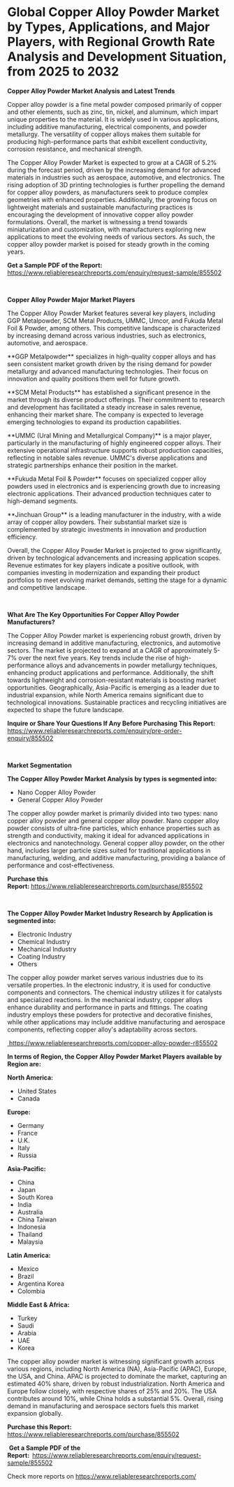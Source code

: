 <p><h1>Global Copper Alloy Powder Market by Types, Applications, and Major Players, with Regional Growth Rate Analysis and Development Situation, from 2025 to 2032</h1></p><p><strong>Copper Alloy Powder Market Analysis and Latest Trends</strong></p>
<p><p>Copper alloy powder is a fine metal powder composed primarily of copper and other elements, such as zinc, tin, nickel, and aluminum, which impart unique properties to the material. It is widely used in various applications, including additive manufacturing, electrical components, and powder metallurgy. The versatility of copper alloys makes them suitable for producing high-performance parts that exhibit excellent conductivity, corrosion resistance, and mechanical strength.</p><p>The Copper Alloy Powder Market is expected to grow at a CAGR of 5.2% during the forecast period, driven by the increasing demand for advanced materials in industries such as aerospace, automotive, and electronics. The rising adoption of 3D printing technologies is further propelling the demand for copper alloy powders, as manufacturers seek to produce complex geometries with enhanced properties. Additionally, the growing focus on lightweight materials and sustainable manufacturing practices is encouraging the development of innovative copper alloy powder formulations. Overall, the market is witnessing a trend towards miniaturization and customization, with manufacturers exploring new applications to meet the evolving needs of various sectors. As such, the copper alloy powder market is poised for steady growth in the coming years.</p></p>
<p><strong>Get a Sample PDF of the Report:&nbsp;</strong> <a href="https://www.reliableresearchreports.com/enquiry/request-sample/855502?utm_campaign=7&utm_medium=2&utm_source=Github&utm_content=ia&utm_term=30012025&utm_id=copper-alloy-powder">https://www.reliableresearchreports.com/enquiry/request-sample/855502</a></p>
<p>&nbsp;</p>
<p><strong>Copper Alloy Powder Major Market Players</strong></p>
<p><p>The Copper Alloy Powder Market features several key players, including GGP Metalpowder, SCM Metal Products, UMMC, Umcor, and Fukuda Metal Foil & Powder, among others. This competitive landscape is characterized by increasing demand across various industries, such as electronics, automotive, and aerospace.</p><p>**GGP Metalpowder** specializes in high-quality copper alloys and has seen consistent market growth driven by the rising demand for powder metallurgy and advanced manufacturing technologies. Their focus on innovation and quality positions them well for future growth.</p><p>**SCM Metal Products** has established a significant presence in the market through its diverse product offerings. Their commitment to research and development has facilitated a steady increase in sales revenue, enhancing their market share. The company is expected to leverage emerging technologies to expand its production capabilities.</p><p>**UMMC (Ural Mining and Metallurgical Company)** is a major player, particularly in the manufacturing of highly engineered copper alloys. Their extensive operational infrastructure supports robust production capacities, reflecting in notable sales revenue. UMMC's diverse applications and strategic partnerships enhance their position in the market.</p><p>**Fukuda Metal Foil & Powder** focuses on specialized copper alloy powders used in electronics and is experiencing growth due to increasing electronic applications. Their advanced production techniques cater to high-demand segments.</p><p>**Jinchuan Group** is a leading manufacturer in the industry, with a wide array of copper alloy powders. Their substantial market size is complemented by strategic investments in innovation and production efficiency.</p><p>Overall, the Copper Alloy Powder Market is projected to grow significantly, driven by technological advancements and increasing application scopes. Revenue estimates for key players indicate a positive outlook, with companies investing in modernization and expanding their product portfolios to meet evolving market demands, setting the stage for a dynamic and competitive landscape.</p></p>
<p>&nbsp;</p>
<p><strong>What Are The Key Opportunities For Copper Alloy Powder Manufacturers?</strong></p>
<p><p>The Copper Alloy Powder market is experiencing robust growth, driven by increasing demand in additive manufacturing, electronics, and automotive sectors. The market is projected to expand at a CAGR of approximately 5-7% over the next five years. Key trends include the rise of high-performance alloys and advancements in powder metallurgy techniques, enhancing product applications and performance. Additionally, the shift towards lightweight and corrosion-resistant materials is boosting market opportunities. Geographically, Asia-Pacific is emerging as a leader due to industrial expansion, while North America remains significant due to technological innovations. Sustainable practices and recycling initiatives are expected to shape the future landscape.</p></p>
<p><strong>Inquire or Share Your Questions If Any Before Purchasing This Report:</strong> <a href="https://www.reliableresearchreports.com/enquiry/pre-order-enquiry/855502?utm_campaign=7&utm_medium=2&utm_source=Github&utm_content=ia&utm_term=30012025&utm_id=copper-alloy-powder">https://www.reliableresearchreports.com/enquiry/pre-order-enquiry/855502</a></p>
<p>&nbsp;</p>
<p><strong>Market Segmentation</strong></p>
<p><strong>The Copper Alloy Powder Market Analysis by types is segmented into:</strong></p>
<p><ul><li>Nano Copper Alloy Powder</li><li>General Copper Alloy Powder</li></ul></p>
<p><p>The copper alloy powder market is primarily divided into two types: nano copper alloy powder and general copper alloy powder. Nano copper alloy powder consists of ultra-fine particles, which enhance properties such as strength and conductivity, making it ideal for advanced applications in electronics and nanotechnology. General copper alloy powder, on the other hand, includes larger particle sizes suited for traditional applications in manufacturing, welding, and additive manufacturing, providing a balance of performance and cost-effectiveness.</p></p>
<p><strong>Purchase this Report:&nbsp;</strong><a href="https://www.reliableresearchreports.com/purchase/855502?utm_campaign=7&utm_medium=2&utm_source=Github&utm_content=ia&utm_term=30012025&utm_id=copper-alloy-powder">https://www.reliableresearchreports.com/purchase/855502</a></p>
<p>&nbsp;</p>
<p><strong>The Copper Alloy Powder Market Industry Research by Application is segmented into:</strong></p>
<p><ul><li>Electronic Industry</li><li>Chemical Industry</li><li>Mechanical Industry</li><li>Coating Industry</li><li>Others</li></ul></p>
<p><p>The copper alloy powder market serves various industries due to its versatile properties. In the electronic industry, it is used for conductive components and connectors. The chemical industry utilizes it for catalysts and specialized reactions. In the mechanical industry, copper alloys enhance durability and performance in parts and fittings. The coating industry employs these powders for protective and decorative finishes, while other applications may include additive manufacturing and aerospace components, reflecting copper alloy's adaptability across sectors.</p></p>
<p><a href="https://www.reliableresearchreports.com/copper-alloy-powder-r855502?utm_campaign=7&utm_medium=2&utm_source=Github&utm_content=ia&utm_term=30012025&utm_id=copper-alloy-powder">&nbsp;https://www.reliableresearchreports.com/copper-alloy-powder-r855502</a></p>
<p><strong>In terms of Region, the Copper Alloy Powder Market Players available by Region are:</strong></p>
<p>
    <p> <strong> North America: </strong>
        <ul>
            <li>United States</li>
            <li>Canada</li>
        </ul>
        </p> 
    <p> <strong> Europe: </strong>
        <ul>
            <li>Germany</li>
            <li>France</li>
            <li>U.K.</li>
            <li>Italy</li>
            <li>Russia</li>
        </ul>
        </p> 
    <p> <strong> Asia-Pacific: </strong>
        <ul>
            <li>China</li>
            <li>Japan</li>
            <li>South Korea</li>
            <li>India</li>
            <li>Australia</li>
            <li>China Taiwan</li>
            <li>Indonesia</li>
            <li>Thailand</li>
            <li>Malaysia</li>
        </ul>
        </p> 
    <p> <strong> Latin America: </strong>
        <ul>
            <li>Mexico</li>
            <li>Brazil</li>
            <li>Argentina Korea</li>
            <li>Colombia</li>
        </ul>
        </p> 
    <p> <strong> Middle East & Africa: </strong>
        <ul>
            <li>Turkey</li>
            <li>Saudi</li>
            <li>Arabia</li>
            <li>UAE</li>
            <li>Korea</li>
        </ul>
    </p>
    </p>
<p><p>The copper alloy powder market is witnessing significant growth across various regions, including North America (NA), Asia-Pacific (APAC), Europe, the USA, and China. APAC is projected to dominate the market, capturing an estimated 40% share, driven by robust industrialization. North America and Europe follow closely, with respective shares of 25% and 20%. The USA contributes around 10%, while China holds a substantial 5%. Overall, rising demand in manufacturing and aerospace sectors fuels this market expansion globally.</p></p>
<p><strong>Purchase this Report: </strong><a href="https://www.reliableresearchreports.com/purchase/855502?utm_campaign=7&utm_medium=2&utm_source=Github&utm_content=ia&utm_term=30012025&utm_id=copper-alloy-powder">https://www.reliableresearchreports.com/purchase/855502</a></p>
<p>&nbsp;<strong>Get a Sample PDF of the Report:&nbsp;&nbsp;</strong><a href="https://www.reliableresearchreports.com/enquiry/request-sample/855502?utm_campaign=7&utm_medium=2&utm_source=Github&utm_content=ia&utm_term=30012025&utm_id=copper-alloy-powder">https://www.reliableresearchreports.com/enquiry/request-sample/855502</a></p>
<p><strong></strong></p>
<p>Check more reports on <a href="https://www.reliableresearchreports.com/?utm_campaign=7&utm_medium=2&utm_source=Github&utm_content=ia&utm_term=30012025&utm_id=copper-alloy-powder">https://www.reliableresearchreports.com/</a></p>
